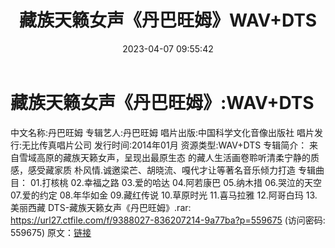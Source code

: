 ﻿---
title: 藏族天籁女声《丹巴旺姆》WAV+DTS
date: 2023-04-07 09:55:42
categories: WAV车载音乐、镜像
tags: 华语中文
---
# 藏族天籁女声《丹巴旺姆》:WAV+DTS

中文名称:丹巴旺姆
专辑艺人:丹巴旺姆
唱片出版:中国科学文化音像出版社
唱片发行:无比传真唱片公司
发行时间:2014年01月
资源类型:WAV+DTS
专辑简介：
来自雪域高原的藏族天籁女声，呈现出最原生态
的藏人生活画卷聆听清柔宁静的质感，感受藏家质
朴风情.诚邀梁芒、胡晓流、嘎代才让等著名音乐倾力打造
专辑曲目：
01.打核桃
02.幸福之路
03.爱的哈达
04.阿若康巴
05.纳木措
06.哭泣的天空
07.爱的约定
08.年华如金
09.藏红传说
10.草原时光
11.喜马拉雅
12.阿哥白玛
13.美丽西藏
DTS-藏族天籁女声《丹巴旺姆》.rar: https://url27.ctfile.com/f/9388027-836207214-9a77ba?p=559675
(访问密码: 559675)
原文：[链接](https://blog.sina.com.cn/s/blog_1647c7e76010311c8.html)